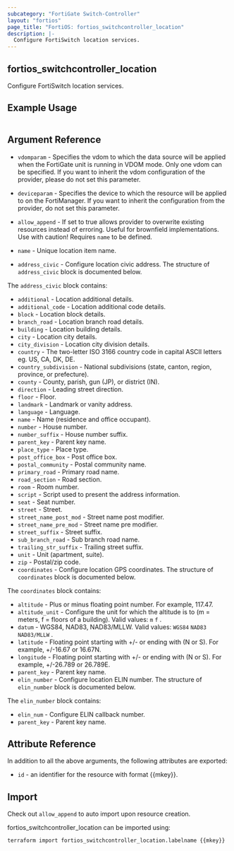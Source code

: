 ```yaml
---
subcategory: "FortiGate Switch-Controller"
layout: "fortios"
page_title: "FortiOS: fortios_switchcontroller_location"
description: |-
  Configure FortiSwitch location services.
---
```


## fortios_switchcontroller_location
Configure FortiSwitch location services.

## Example Usage

```hcl

```

## Argument Reference
* `vdomparam` - Specifies the vdom to which the data source will be applied when the FortiGate unit is running in VDOM mode. Only one vdom can be specified. If you want to inherit the vdom configuration of the provider, please do not set this parameter.
* `deviceparam` - Specifies the device to which the resource will be applied to on the FortiManager. If you want to inherit the configuration from the provider, do not set this parameter.
* `allow_append` - If set to true allows provider to overwrite existing resources instead of erroring. Useful for brownfield implementations. Use with caution! Requires `name` to be defined.

* `name` - Unique location item name.
* `address_civic` - Configure location civic address. The structure of `address_civic` block is documented below.

The `address_civic` block contains:

* `additional` - Location additional details.
* `additional_code` - Location additional code details.
* `block` - Location block details.
* `branch_road` - Location branch road details.
* `building` - Location building details.
* `city` - Location city details.
* `city_division` - Location city division details.
* `country` - The two-letter ISO 3166 country code in capital ASCII letters eg. US, CA, DK, DE.
* `country_subdivision` - National subdivisions (state, canton, region, province, or prefecture).
* `county` - County, parish, gun (JP), or district (IN).
* `direction` - Leading street direction.
* `floor` - Floor.
* `landmark` - Landmark or vanity address.
* `language` - Language.
* `name` - Name (residence and office occupant).
* `number` - House number.
* `number_suffix` - House number suffix.
* `parent_key` - Parent key name.
* `place_type` - Place type.
* `post_office_box` - Post office box.
* `postal_community` - Postal community name.
* `primary_road` - Primary road name.
* `road_section` - Road section.
* `room` - Room number.
* `script` - Script used to present the address information.
* `seat` - Seat number.
* `street` - Street.
* `street_name_post_mod` - Street name post modifier.
* `street_name_pre_mod` - Street name pre modifier.
* `street_suffix` - Street suffix.
* `sub_branch_road` - Sub branch road name.
* `trailing_str_suffix` - Trailing street suffix.
* `unit` - Unit (apartment, suite).
* `zip` - Postal/zip code.
* `coordinates` - Configure location GPS coordinates. The structure of `coordinates` block is documented below.

The `coordinates` block contains:

* `altitude` - Plus or minus floating point number. For example, 117.47.
* `altitude_unit` - Configure the unit for which the altitude is to (m = meters, f = floors of a building). Valid values: `m` `f` .
* `datum` - WGS84, NAD83, NAD83/MLLW. Valid values: `WGS84` `NAD83` `NAD83/MLLW` .
* `latitude` - Floating point starting with +/- or ending with (N or S). For example, +/-16.67 or 16.67N.
* `longitude` - Floating point starting with +/- or ending with (N or S). For example, +/-26.789 or 26.789E.
* `parent_key` - Parent key name.
* `elin_number` - Configure location ELIN number. The structure of `elin_number` block is documented below.

The `elin_number` block contains:

* `elin_num` - Configure ELIN callback number.
* `parent_key` - Parent key name.

## Attribute Reference

In addition to all the above arguments, the following attributes are exported:
* `id` - an identifier for the resource with format {{mkey}}.

## Import

Check out `allow_append` to auto import upon resource creation.

fortios_switchcontroller_location can be imported using:
```sh
terraform import fortios_switchcontroller_location.labelname {{mkey}}
```
